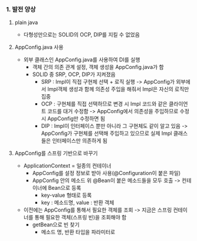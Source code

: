 ### 1. 발전 양상
1. plain java
   - 다형성만으로는 SOLID의 OCP, DIP를 지킬 수 없었음

2. AppConfig.java 사용
   - 외부 클래스인 AppConfig.java를 사용하여 DI를 실행
     - 객체 간의 의존 관계 설정, 객체 생성을 AppConfig.java가 함
     - SOLID 중 SRP, OCP, DIP가 지켜졌음
       - SRP : Impl이 직접 구현체 선택 + 로직 실행 -> AppConfig가 외부에서 Impl객체 생성과 함께 의존성 주입을 해줘서 Impl은 자신의 로직만 집중
       - OCP : 구현체를 직접 선택하므로 변경 시 Impl 코드와 같은 클라이언트 코드를 대거 수정함 -> AppConfig에서 의존성을 주입하므로 수정 시 AppConfig만 수정하면 됨
       - DIP : Impl이 인터페이스 뿐만 아니라 그 구현체도 같이 알고 있음 -> AppConfig가 구현체를 선택해 주입하고 있으므로 실제 Impl 클래스들은 인터페이스만 의존하게 됨
      
3. AppConfig를 스프링 기반으로 바꾸기
   - ApplicationContext = 일종의 컨테이너
     - AppConfig를 설정 정보로 받아 사용(@Configuration이 붙은 파일)
     - AppConfig 안의 메소드 위 @Bean이 붙은 메소드들을 모두 호출 -> 컨테이너에 Bean으로 등록
       - key-value 형태로 등록
       - key : 메소드명, value : 반환 객체
   - 이전에는 AppConfig를 통해서 필요한 객체를 조회 -> 지금은 스프링 컨테이너를 통해 필요한 객체(스프링 빈)을 조회해야 함 
      - getBean으로 빈 찾기
        - 메소드 명, 반환 타입을 파라미터로 
